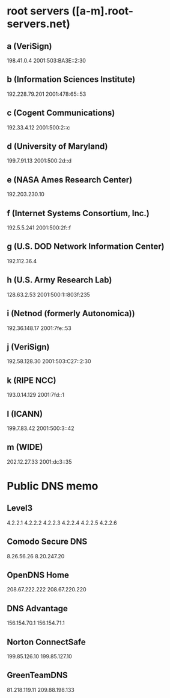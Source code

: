 # root servers ([a-m].root-servers.net)
## a (VeriSign)
198.41.0.4  2001:503:BA3E::2:30
## b (Information Sciences Institute)
192.228.79.201  2001:478:65::53
## c (Cogent Communications)
192.33.4.12 2001:500:2::c
## d (University of Maryland)
199.7.91.13 2001:500:2d::d
## e (NASA Ames Research Center)
192.203.230.10  
## f (Internet Systems Consortium, Inc.)
192.5.5.241 2001:500:2f::f
## g (U.S. DOD Network Information Center)
192.112.36.4
## h (U.S. Army Research Lab)
128.63.2.53 2001:500:1::803f:235
## i (Netnod (formerly Autonomica))
192.36.148.17 2001:7fe::53
## j (VeriSign)
192.58.128.30 2001:503:C27::2:30
## k (RIPE NCC)
193.0.14.129  2001:7fd::1 
## l (ICANN)
199.7.83.42 2001:500:3::42
## m (WIDE)
202.12.27.33  2001:dc3::35


# Public DNS memo

## Level3
4.2.2.1
4.2.2.2
4.2.2.3
4.2.2.4
4.2.2.5
4.2.2.6

## Comodo Secure DNS
8.26.56.26  8.20.247.20

## OpenDNS Home
208.67.222.222  208.67.220.220

## DNS Advantage
156.154.70.1  156.154.71.1

## Norton ConnectSafe
199.85.126.10  199.85.127.10

## GreenTeamDNS
81.218.119.11  209.88.198.133
